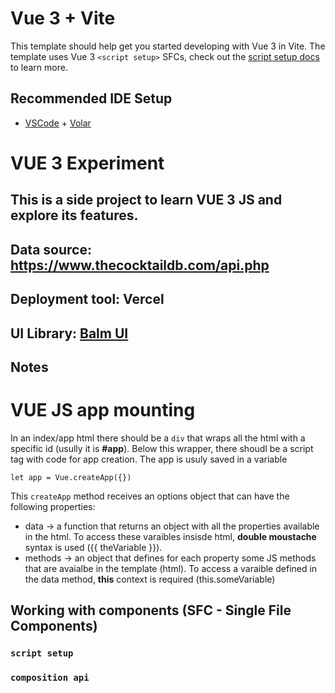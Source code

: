 # Vue 3 + Vite

This template should help get you started developing with Vue 3 in Vite. The template uses Vue 3 `<script setup>` SFCs, check out the [script setup docs](https://v3.vuejs.org/api/sfc-script-setup.html#sfc-script-setup) to learn more.

## Recommended IDE Setup

- [VSCode](https://code.visualstudio.com/) + [Volar](https://marketplace.visualstudio.com/items?itemName=johnsoncodehk.volar)

# VUE 3 Experiment

## This is a side project to learn VUE 3 JS and explore its features.

## Data source: https://www.thecocktaildb.com/api.php

## Deployment tool: Vercel

## UI Library: [Balm UI](https://next-material.balmjs.com/#/)

## Notes

# VUE JS app mounting

In an index/app html there should be a `div` that wraps all the html with a specific id (usully it is **#app**). Below this wrapper, there shoudl be a script tag with code for app creation. The app is usuly saved in a variable

`let app = Vue.createApp({})`

This `createApp` method receives an options object that can have the following properties:

- data -> a function that returns an object with all the properties available in the html. To access these varaibles insisde html, **double moustache** syntax is used ({{ theVariable }}).
- methods -> an object that defines for each property some JS methods that are avaialbe in the template (html). To access a varaible defined in the data method, **this** context is required (this.someVariable)

## Working with components (SFC - Single File Components)

### `script setup`

### `composition api`
